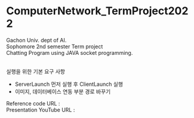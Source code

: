 <h1> ComputerNetwork_TermProject2022 </h1>

Gachon Univ. dept of AI.
<br>
Sophomore 2nd semester Term project
<br>
Chatting Program using JAVA socket programming. 
<br><br>

실행을 위한 기본 요구 사항
* ServerLaunch 먼저 실행 후 ClientLaunch 실행
* 이미지, 데이터베이스 연동 부분 경로 바꾸기

Reference code URL : 
<br>
Presentation YouTube URL : 
<br>

